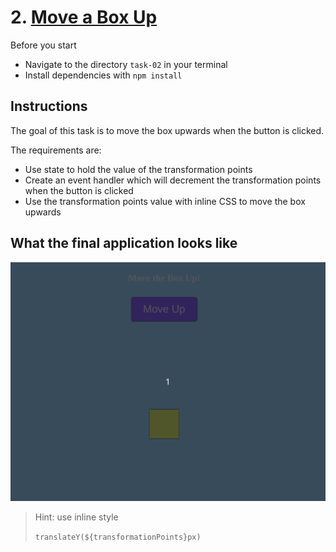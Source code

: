 # 2. [Move a Box Up](https://malcoded.com/posts/react-component-style/)

Before you start

- Navigate to the directory `task-02` in your terminal
- Install dependencies with `npm install`

## Instructions

The goal of this task is to move the box upwards when the button is clicked.

The requirements are:

- Use state to hold the value of the transformation points
- Create an event handler which will decrement the transformation points when the button is clicked
- Use the transformation points value with inline CSS to move the box upwards

## What the final application looks like

![Example](./public/task-02.gif)

> Hint: use inline style
>
> `translateY(${transformationPoints}px)`
